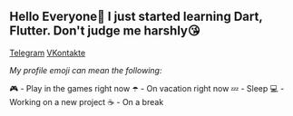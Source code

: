 ## **Hello Everyone👋** **I just started learning Dart, Flutter. Don't judge me harshly😘**

[Telegram](https://t.me/f1gdas00proo)
[VKontakte](https://vk.com/f1gdas00proo)

_My profile emoji can mean the following:_

🎮 - Play in the games right now
☂️ - On vacation right now
💤 - Sleep
💻 - Working on a new project
☕ - On a break

